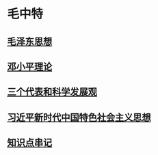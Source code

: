 # 毛中特



## [毛泽东思想](doc/Chapter-01/毛中特/毛泽东思想.md)

## [邓小平理论](doc/Chapter-01/毛中特/邓小平理论.md)

## [三个代表和科学发展观](doc/Chapter-01/毛中特/三个代表和科学发展观.md)



## [习近平新时代中国特色社会主义思想](doc/Chapter-01/毛中特/新时代.md)

## [知识点串记](doc/Chapter-01/毛中特/毛中特的一些总结.md)